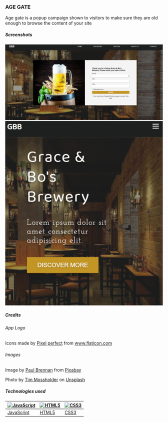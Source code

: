 ### AGE GATE

Age gate is a popup campaign shown to visitors to make sure they are old enough to browse the content of your site

##### Screenshots

 <img src="./assets/fullscreen.png" title="Large Screen" alt='Desktop screenshot'>

 <br>

 <img src="./assets/smallscreen.png"  title="Small Screen" alt='App screenshot'>
  
##### Credits

###### App Logo

<div>Icons made by <a href="https://icon54.com/" title="Pixel perfect">Pixel perfect</a> from <a href="https://www.flaticon.com/" title="Flaticon">www.flaticon.com</a></div>

###### Images

Image by <a href="https://pixabay.com/users/paulbr75-2938186/?utm_source=link-attribution&amp;utm_medium=referral&amp;utm_campaign=image&amp;utm_content=1617495">Paul Brennan</a> from <a href="https://pixabay.com/?utm_source=link-attribution&amp;utm_medium=referral&amp;utm_campaign=image&amp;utm_content=1617495">Pixabay</a>

Photo by <a href="https://unsplash.com/@timmossholder?utm_source=unsplash&utm_medium=referral&utm_content=creditCopyText">Tim Mossholder</a> on <a href="https://unsplash.com/s/photos/closed-sign?utm_source=unsplash&utm_medium=referral&utm_content=creditCopyText">Unsplash</a>

##### Technologies used

| <a href="https://developer.mozilla.org/en-US/docs/Web/JavaScript"><img alt="JavaScript" src="https://seeklogo.net/wp-content/uploads/2015/07/javascript-logo-vector-download.jpg" width=100></a> | <a href="https://developer.mozilla.org/en-US/docs/Web/Guide/HTML/HTML5"><img alt="HTML5" src="https://cdn4.iconfinder.com/data/icons/flat-brand-logo-2/512/html5-512.png" width=100></a> | <a href="https://www.postgresql.org/download/"><img alt="CSS3" src="https://www.iconninja.com/files/752/618/436/css-internet-technology-website-web-style-css3-icon.svg" width=100></a> |
| ------------------------------------------------------------------------------------------------------------------------------------------------------------------------------------------------ | ---------------------------------------------------------------------------------------------------------------------------------------------------------------------------------------- | --------------------------------------------------------------------------------------------------------------------------------------------------------------------------------------- |
| [JavaScript](https://developer.mozilla.org/en-US/docs/Web/JavaScript)                                                                                                                            | [HTML5](https://developer.mozilla.org/en-US/docs/Web/Guide/HTML/HTML5)                                                                                                                   | [CSS3](https://developer.mozilla.org/en-US/docs/Archive/CSS3)                                                                                                                           |
